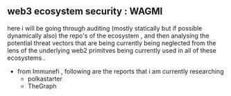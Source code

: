 ## web3 ecosystem security : WAGMI

here i will be going through auditing (mostly statically but if possible dynamically also) the  repo's of the ecosystem , and then analysing the potential threat vectors that  are being currently being neglected from the lens of the underlying web2 primitves being currently used in all of these ecosystems .

- from Immunefi , following are the  reports that i am currently researching 
    - polkastarter
    - TheGraph